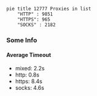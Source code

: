 
```mermaid
pie title 12777 Proxies in list
    "HTTP" : 9851
    "HTTPS": 965
    "SOCKS" : 2182
```

### Some Info
#### Average Timeout

- mixed: 2.2s
- http: 0.8s
- https: 8.4s
- socks: 4.6s